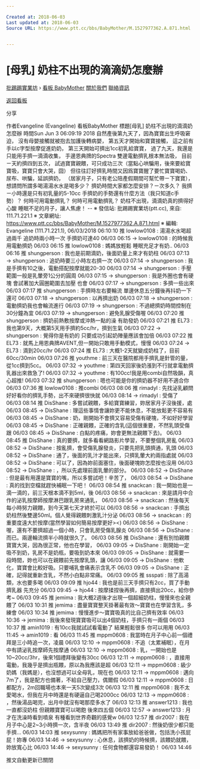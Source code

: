 ```yaml
---

Created at: 2018-06-03
Last updated at: 2018-06-03
Source URL: https://www.ptt.cc/bbs/BabyMother/M.1527977362.A.871.html


---
```


# [母乳] 奶柱不出現的滴滴奶怎麼辦


[批踢踢實業坊](https://www.ptt.cc/bbs/) › [看板 BabyMother](https://www.ptt.cc/bbs/BabyMother/index.html) [關於我們](https://www.ptt.cc/about.html) [聯絡資訊](https://www.ptt.cc/contact.html)

[返回看板](https://www.ptt.cc/bbs/BabyMother/index.html)

分享

作者Evangeline (Evangeline)
看板BabyMother
標題\[母乳\] 奶柱不出現的滴滴奶怎麼辦
時間Sun Jun 3 06:09:19 2018
自然產後第九天了，因為寶寶出生呼吸窘迫， 沒有母嬰接觸就被抱去加護後轉病嬰， 第五天才開始和寶寶接觸， 這之前有手以c字型按摩促進奶奶， 第三天開始可擠出1cc初乳給寶寶， 過了九天，我還是只能用手擠一滴滴收集， 手邊恩典牌的Spectra 雙邊電動擠乳根本無法吸， 目前ㄧ天約擠四到五次， 試過寶寶親餵，可只成功三次（當點心哄騙用，後來要給寶寶吸，寶寶只會大哭，囧） 但往往訂好擠乳時間又因爲寶寶醒了要忙寶寶喝奶、尿布、哄騙，延誤擠奶， （居家月子，只有老公陪產假期間可幫忙帶ㄧ下寶寶）， 想請問所謂多喝湯湯水水是喝多少？ 擠奶時間大家都怎麼安排？ㄧ次多久？ 我擠ㄧ小時還是只有初乳量的5-10cc 手擠奶的手勢還有什麼方法（我只知道c手勢）？ 何時可用電動擠乳？ 何時可用電動擠乳？ 奶柱不出現，滴滴奶真的擠得好心酸 睡眠不足的月子，讓人焦慮！ -- ※ 發信站: 批踢踢實業坊(ptt.cc), 來自: 111.71.221.1 ※ 文章網址: <https://www.ptt.cc/bbs/BabyMother/M.1527977362.A.871.html> ※ 編輯: Evangeline (111.71.221.1), 06/03/2018 06:10:10
推 lowlow0108 : 湯湯水水喝超過兩千 追奶時兩小時一次 手擠奶可達40 06/03 06:15
→ lowlow0108 : 的時候我用電動擠奶 06/03 06:15
推 lowlow0108 : 媽媽放輕鬆 睡眠充足才有奶.. 06/03 06:16
推 shungperson : 我也是前期滴奶，後面奶量上來才有奶柱 06/03 07:13
→ shungperson : 追奶時要三小時左右擠一次 06/03 07:14
→ shungperson : 我是手擠有10之後，電動搭配按摩就能20-30 06/03 07:14
→ shungperson : 手壓範圍一般是乳暈旁1公分的圓周 06/03 07:15
→ shungperson : 我是外圈也會有硬塊 會試著加大圓圈範圍去加壓 也會 06/03 07:17
→ shungperson : 多擠一些出來 06/03 07:17
推 shungperson : 手擠時左右要輪流 單邊休息五分鐘後再抖奶一下 還可 06/03 07:18
→ shungperson : 以再擠出奶 06/03 07:18
→ shungperson : 電動擠奶我也會輪流進行 06/03 07:19
→ shungperson : 不過總擠奶時間控制在30分鐘為宜 06/03 07:19
→ shungperson : 避免乳腺受傷喔 06/03 07:20
推 shungperson : 擠奶前熱敷按摩或沖熱一點的澡 有助發奶 06/03 07:21
推 EL73 : 我也第9天，大概第5天用手擠約5cc/hr，擠到生氣 06/03 07:22
→ shungperson : 覺得你是有奶的 只要成功引起奶陣量應該會加倍 06/03 07:22
推 EL73 : 就馬上用恩典牌AVENT,但一開始只敢用手動模式，慢慢 06/03 07:24
→ EL73 : 滴到20cc/hr 06/03 07:24
推 EL73 : 大概1-2天就變成奶柱了，目前60cc/30min 06/03 07:26
推 youthme : 前三天在醫院都用手擠乳是針管的量，從1cc擠到5cc。 06/03 07:32
→ youthme : 第四天回家後奶漲到不行就拿電動擠乳器出來救急了! 06/03 07:32
→ youthme : 有100cc!我是用combi自然吸韻，真心超推! 06/03 07:32
推 shungperson : 嗯也可能是你的擠奶器不好用不適合你 06/03 07:36
推 lowlow0108 : 推combi 06/03 08:06
推 rimadyl : 先找泌乳顧問好好看你的擠乳手勢，出不來硬擠很快就 06/03 08:14
→ rimadyl : 受傷了 06/03 08:14
推 DisShane : 多嘗試親餵，多給寶寶練習，妳居家月子沒後援，處 06/03 08:45
→ DisShane : 理這些事情會讓妳更不能休息，不能放鬆更不容易有 06/03 08:45
→ DisShane : 奶，剛開始不會擠又容易受傷有硬塊，不如好好學習 06/03 08:45
→ DisShane : 正確親餵，正確的含乳(這個很重要，不然乳頭受傷跟 06/03 08:45
→ DisShane : 白點的疼痛，妳會更無法親餵下去)。 06/03 08:45
推 DisShane : 真的要擠，就多看看網路影片學習，不要整個乳房亂 06/03 08:52
→ DisShane : 按亂擠，會受傷乳腺發炎，只要先把乳頭擠通，乳頭 06/03 08:52
→ DisShane : 通了，後面的乳汁才能出來，只擠乳暈大約兩指處就 06/03 08:52
→ DisShane : 可以了，因為妳前面塞住，後面硬塊妳怎麼按也沒用 06/03 08:52
→ DisShane : ，所以先處理前面乳暈的部分。 06/03 08:52
→ DisShane : 但是最有用還是寶寶的嘴，所以多嘗試吧！辛苦了， 06/03 08:54
→ DisShane : 真的找到空檔就趕快補眠一下吧！ 06/03 08:54
推 snackcan : 我一開始也是一滴一滴的，前三天根本滴不到5ml，後 06/03 08:56
→ snackcan : 來是請月中合作的泌乳按摩師按摩淋巴跟乳房來通乳， 06/03 08:56
→ snackcan : 然後每天每小時努力親餵，到今天第七天才終於可以 06/03 08:56
→ snackcan : 手擠出奶柱然後雙邊50ml。個人覺得親餵刺激乳汁分泌 06/03 08:56
→ snackcan : 的重要度遠大於按摩(當然學習如何簡易按摩更好><) 06/03 08:56
→ DisShane : 喔，還有不要擠超過一個小時，只會乳房受傷乳腺炎 06/03 08:56
→ DisShane : 而已。兩邊輪流擠半小時就很久了。 06/03 08:56
推 DisShane : 還有別怕親餵寶寶大哭，因為很正常，他也在學習， 06/03 09:05
→ DisShane : 剛開始一定吸不到奶，乳房不是奶瓶，要吸到奶本來 06/03 09:05
→ DisShane : 就需要一段時間，妳也可以在親餵前先按摩乳頭，讓 06/03 09:05
→ DisShane : 他軟化，寶寶會比較好吸。只要哺乳會痛表示含乳不 06/03 09:05
→ DisShane : 正確，記得就重新含乳，不然小白點非常痛。 06/03 09:05
推 ssspati : 除了高湯類，水也要多喝 06/03 09:09
推 hjo44 : 我也是前三天手擠只有2cc，買了手動擠乳器 先充分 06/03 09:45
→ hjo44 : 按摩揉捏後再擠，直接擠出20cc，給你參考~ 06/03 09:45
推 jemima : 我大概2週後才出現一個超細奶柱，慢慢來也全親餵了 06/03 10:31
推 jemima : 盡量寶寶整天掛著最有效～寶寶也在學習含乳，多練會 06/03 10:34
推 jemima : 慢慢進步～寶寶吸真的比自己擠有效率 06/03 10:36
→ jemima : 我後來發現寶寶吸可以出4個奶柱，手擠只有一兩個 06/03 10:37
推 amin1019 : 有10cc我就試試看電動了 結果輕鬆很多 你可以用用 06/03 11:45
→ amin1019 : 看 06/03 11:45
推 mppm0608 : 我當時在月子中心前一個禮拜是三小時追一次，凌晨 06/03 12:10
→ mppm0608 : 不追（太累補眠），在月中有請泌乳按摩師先按摩通 06/03 12:10
→ mppm0608 : 乳，一開始也是10~20cc/3hr，後來1個禮拜後變有30cc 06/03 12:11
→ mppm0608 : ，直接用電動，我幾乎是擠出瓶餵，原以為我應該是超 06/03 12:11
→ mppm0608 : 級少奶媽（我媽是），也沒想過可以全母乳，現在也 06/03 12:11
→ mppm0608 : 邁向7m了，我是配方也備著，不給自己壓力，偶爾假 06/03 12:11
→ mppm0608 : 日都配方，2m回職場也本來一天5次變成3次 06/03 12:11
推 mppm0608 : 我不太愛喝水，但我在月中時還是有硬逼自己喝2000cc 06/03 12:13
→ mppm0608 : ，然後湯品喝完，出月中就沒有喝那麼多水了 06/03 12:13
推 answer1213 : 我也一直都沒奶柱 但親餵寶寶可以喝飽 後來四五個 06/03 12:57
→ answer1213 : 月才在洗澡時看到噴泉 有種看到世界奇觀的感覺w 06/03 12:57
推 dir2007 : 我在月子中心是2~3小時擠一次，含半夜 06/03 13:49
推 dir2007 : 然後奶很少都只能手擠... 06/03 14:03
推 sexysunny : 媽媽把所有家事放給爸爸做，包括洗小孩屁屁！妳專 06/03 14:46
→ sexysunny : 心休息，該擠奶的時候擠，該餵奶就餵，妳放寬心比 06/03 14:46
→ sexysunny : 任何食物都還容易發奶！ 06/03 14:46

推文自動更新已關閉

